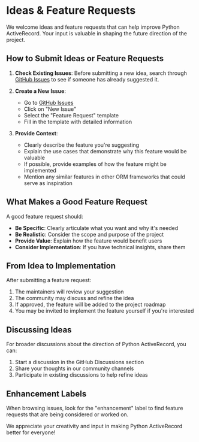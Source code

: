 # Ideas & Feature Requests

We welcome ideas and feature requests that can help improve Python ActiveRecord. Your input is valuable in shaping the future direction of the project.

## How to Submit Ideas or Feature Requests

1. **Check Existing Issues**: Before submitting a new idea, search through [GitHub Issues](https://github.com/rhosocial/python-activerecord/issues) to see if someone has already suggested it.

2. **Create a New Issue**:
   - Go to [GitHub Issues](https://github.com/rhosocial/python-activerecord/issues)
   - Click on "New Issue"
   - Select the "Feature Request" template
   - Fill in the template with detailed information

3. **Provide Context**:
   - Clearly describe the feature you're suggesting
   - Explain the use cases that demonstrate why this feature would be valuable
   - If possible, provide examples of how the feature might be implemented
   - Mention any similar features in other ORM frameworks that could serve as inspiration

## What Makes a Good Feature Request

A good feature request should:

- **Be Specific**: Clearly articulate what you want and why it's needed
- **Be Realistic**: Consider the scope and purpose of the project
- **Provide Value**: Explain how the feature would benefit users
- **Consider Implementation**: If you have technical insights, share them

## From Idea to Implementation

After submitting a feature request:

1. The maintainers will review your suggestion
2. The community may discuss and refine the idea
3. If approved, the feature will be added to the project roadmap
4. You may be invited to implement the feature yourself if you're interested

## Discussing Ideas

For broader discussions about the direction of Python ActiveRecord, you can:

1. Start a discussion in the GitHub Discussions section
2. Share your thoughts in our community channels
3. Participate in existing discussions to help refine ideas

## Enhancement Labels

When browsing issues, look for the "enhancement" label to find feature requests that are being considered or worked on.

We appreciate your creativity and input in making Python ActiveRecord better for everyone!